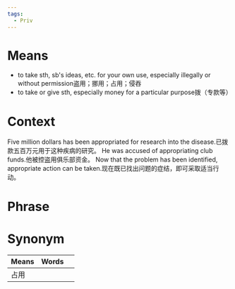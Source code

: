 ```yaml
---
tags:
  - Priv
---
```

# Means
- to take sth, sb's ideas, etc. for your own use, especially illegally or without permission盗用；挪用；占用；侵吞
- to take or give sth, especially money for a particular purpose拨（专款等）
# Context
Five million dollars has been appropriated for research into the disease.已拨款五百万元用于这种疾病的研究。
He was accused of appropriating club funds.他被控盗用俱乐部资金。
Now that the problem has been identified, appropriate action can be taken.现在既已找出问题的症结，即可采取适当行动。
# Phrase

# Synonym
| Means | Words |     |
| ----- | ----- | --- |
| 占用    |       |     |
